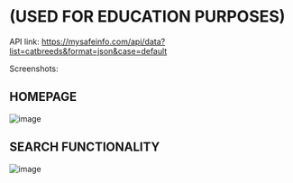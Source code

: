 # (USED FOR EDUCATION PURPOSES)
API link: https://mysafeinfo.com/api/data?list=catbreeds&format=json&case=default

Screenshots:
## HOMEPAGE
![image](https://github.com/user-attachments/assets/0556ae8f-2d32-46b0-9ca7-f10b757134e9)

## SEARCH FUNCTIONALITY
![image](https://github.com/user-attachments/assets/ebf6148b-d7a6-4da7-b5c2-83aebba54c45)

